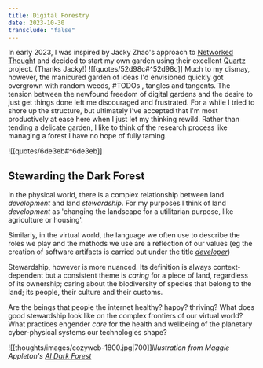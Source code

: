 ```yaml
---
title: Digital Forestry
date: 2023-10-30
transclude: "false"
---
```

In early 2023, I was inspired by Jacky Zhao's approach to [Networked Thought](https://jzhao.xyz/posts/networked-thought/) and decided to start my own garden using their excellent [Quartz](https://github.com/jackyzha0/quartz) project. (Thanks Jacky!) 
![[quotes/52d98c#^52d98c]]
Much to my dismay, however, the manicured garden of ideas I'd envisioned quickly got overgrown with random weeds, #TODOs , tangles and tangents. The tension between the newfound freedom of digital gardens and the desire to just get things done left me discouraged and frustrated. For a while I tried to shore up the structure, but ultimately I've accepted that I'm most productively at ease here when I just let my thinking rewild. Rather than tending a delicate garden, I like to think of the research process like managing a forest I have no hope of fully taming.

![[quotes/6de3eb#^6de3eb]]
## Stewarding the Dark Forest
In the physical world, there is a complex relationship between land *development* and land *stewardship*. For my purposes I think of land *development* as 'changing the landscape for a utilitarian purpose, like agriculture or housing'. 

Similarly, in the virtual world, the language we often use to describe the roles we play and the methods we use are a reflection of our values (eg the creation of software artifacts is carried out under the title *[developer](https://www.youtube.com/watch?v=Vhh_GeBPOhs&ab_channel=MrWueb007)*)

Stewardship, however is more nuanced. Its definition is always context-dependent but a consistent theme is *caring* for a piece of land, regardless of its ownership; caring about the biodiversity of species that belong to the land; its people, their culture and their customs.

Are the beings that people the internet healthy? happy? thriving? What does good stewardship look like on the complex frontiers of our virtual world? What practices engender _care_ for the health and wellbeing of the planetary cyber-physical systems our technologies shape?

![[thoughts/images/cozyweb-1800.jpg|700]]*Illustration from Maggie Appleton's [AI Dark Forest](https://maggieappleton.com/ai-dark-forest)*